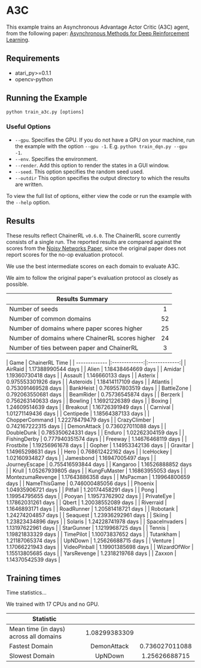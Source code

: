 # A3C
This example trains an Asynchronous Advantage Actor Critic (A3C) agent, from the following paper: [Asynchronous Methods for Deep Reinforcement Learning](https://arxiv.org/abs/1602.01783). 

## Requirements

- atari_py>=0.1.1
- opencv-python

## Running the Example

```
python train_a3c.py [options]
```

### Useful Options
- `--gpu`. Specifies the GPU. If you do not have a GPU on your machine, run the example with the option `--gpu -1`. E.g. `python train_dqn.py --gpu -1`.
- `--env`. Specifies the environment. 
- `--render`. Add this option to render the states in a GUI window.
- `--seed`. This option specifies the random seed used.
- `--outdir` This option specifies the output directory to which the results are written.

To view the full list of options, either view the code or run the example with the `--help` option.

## Results
These results reflect ChainerRL  `v0.6.0`. The ChainerRL score currently consists of a single run. The reported results are compared against the scores from the [Noisy Networks Paper](https://arxiv.org/pdf/1706.10295.pdf), since the original paper does not report scores for the no-op evaluation protocol.

We use the best intermediate scores on each domain to evaluate A3C.

We aim to follow the original paper's evaluation protocol as closely as possible.

| Results Summary ||
| ------------- |:-------------:|
| Number of seeds | 1 |
| Number of common domains | 52 |
| Number of domains where paper scores higher | 25 |
| Number of domains where ChainerRL scores higher | 24 |
| Number of ties between paper and ChainerRL | 3 | 



| Game        | ChainerRL Time           |
| ------------- |:-------------:|:-------------:|
| AirRaid | 1.17388990544 days |
| Alien | 1.18438464669 days |
| Amidar | 1.19360730418 days |
| Assault | 1.146660133 days |
| Asterix | 0.975553301926 days |
| Asteroids | 1.18414117109 days |
| Atlantis | 0.753091469528 days |
| BankHeist | 0.769557803519 days |
| BattleZone | 0.792063550681 days |
| BeamRider | 0.75736545874 days |
| Berzerk | 0.756263140633 days |
| Bowling | 1.16921226389 days |
| Boxing | 1.24609514639 days |
| Breakout | 1.16726391949 days |
| Carnival | 1.01271149436 days |
| Centipede | 1.18564387133 days |
| ChopperCommand | 1.22278479479 days |
| CrazyClimber | 0.742167222315 days |
| DemonAttack | 0.736027011088 days |
| DoubleDunk | 0.785350624331 days |
| Enduro | 1.02262304159 days |
| FishingDerby | 0.777940351574 days |
| Freeway | 1.14676468119 days |
| Frostbite | 1.19256961678 days |
| Gopher | 1.14953342136 days |
| Gravitar | 1.14965298631 days |
| Hero | 0.768612422162 days |
| IceHockey | 1.02160934827 days |
| Jamesbond | 1.16947005497 days |
| JourneyEscape | 0.755416593844 days |
| Kangaroo | 1.16526888852 days |
| Krull | 1.05267939805 days |
| KungFuMaster | 1.16863955053 days |
| MontezumaRevenge | 1.17643886358 days |
| MsPacman | 1.19964800659 days |
| NameThisGame | 0.746000485056 days |
| Phoenix | 1.04935906721 days |
| Pitfall | 1.20174458291 days |
| Pong | 1.19954795655 days |
| Pooyan | 1.19573762902 days |
| PrivateEye | 1.17862031261 days |
| Qbert | 1.20038552089 days |
| Riverraid | 1.1646893171 days |
| RoadRunner | 1.20581418721 days |
| Robotank | 1.24274204857 days |
| Seaquest | 1.23936292961 days |
| Skiing | 1.23823434896 days |
| Solaris | 1.24228741978 days |
| SpaceInvaders | 1.13197622961 days |
| StarGunner | 1.1219968725 days |
| Tennis | 1.19821833329 days |
| TimePilot | 1.10073837652 days |
| Tutankham | 1.21187065374 days |
| UpNDown | 1.25626688715 days |
| Venture | 1.17066221943 days |
| VideoPinball | 1.19901385698 days |
| WizardOfWor | 1.15513805685 days |
| YarsRevenge | 1.2318219768 days |
| Zaxxon | 1.14370542539 days |


## Training times

Time statistics...

We trained with 17 CPUs and no GPU.

| Statistic        |            |            |
| ------------- |:-------------:|:-------------:|
| Mean time (in days) across all domains        |  1.08299383309 |
| Fastest Domain |  DemonAttack | 0.736027011088 |
| Slowest Domain |  UpNDown | 1.25626688715 |

				